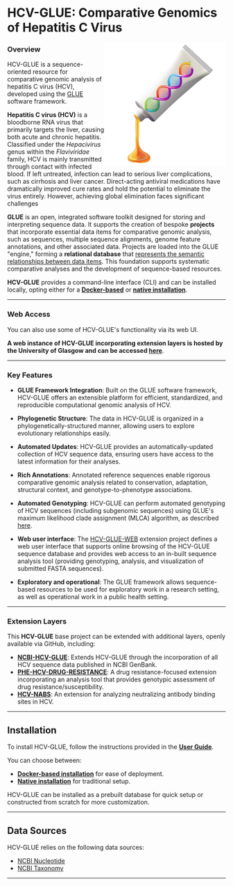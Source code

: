 HCV-GLUE: Comparative Genomics of Hepatitis C Virus
===================================================

<img src="md/glue-logo.png" align="right" alt="" width="280"/>

### Overview

HCV-GLUE is a sequence-oriented resource for comparative genomic analysis of hepatitis C virus (HCV), developed using the [GLUE](https://github.com/giffordlabcvr/gluetools) software framework.


**Hepatitis C virus (HCV)** is a bloodborne RNA virus that primarily targets the liver, causing both acute and chronic hepatitis. Classified under the *Hepacivirus* genus within the *Flaviviridae* family, HCV is mainly transmitted through contact with infected blood. If left untreated, infection can lead to serious liver complications, such as cirrhosis and liver cancer. Direct-acting antiviral medications have dramatically improved cure rates and hold the potential to eliminate the virus entirely. However, achieving global elimination faces significant challenges

**GLUE** is an open, integrated software toolkit designed for storing and interpreting sequence data. It supports the creation of bespoke **projects** that incorporate essential data items for comparative genomic analysis, such as sequences, multiple sequence alignments, genome feature annotations, and other associated data. Projects are loaded into the GLUE "engine," forming a **relational database** that [represents the semantic relationships between data items](https://github.com/giffordlabcvr/HCV-GLUE/wiki/Core-Schema). This foundation supports systematic comparative analyses and the development of sequence-based resources.

**HCV-GLUE** provides a command-line interface (CLI) and can be installed locally, opting either for a **[Docker-based](https://github.com/giffordlabcvr/HCV-GLUE/wiki/Docker-Installation)** or **[native installation](https://github.com/giffordlabcvr/HCV-GLUE/wiki/Native-Installation)**.

* * * * *

### Web Access

You can also use some of HCV-GLUE's functionality via its web UI.

**A web instance of HCV-GLUE incorporating extension layers is hosted by the University of Glasgow and can be accessed [here](http://hcv-glue.cvr.gla.ac.uk)**.

* * * * *

### Key Features

-   **GLUE Framework Integration**: Built on the GLUE software framework, HCV-GLUE offers an extensible platform for efficient, standardized, and reproducible computational genomic analysis of HCV.

-   **Phylogenetic Structure**: The data in HCV-GLUE is organized in a phylogenetically-structured manner, allowing users to explore evolutionary relationships easily.

-   **Automated Updates**: HCV-GLUE provides an automatically-updated collection of HCV sequence data, ensuring users have access to the latest information for their analyses.

-   **Rich Annotations**: Annotated reference sequences enable rigorous comparative genomic analysis related to conservation, adaptation, structural context, and genotype-to-phenotype associations.

-   **Automated Genotyping**: HCV-GLUE can perform automated genotyping of HCV sequences (including subgenomic sequences) using GLUE's maximum likelihood clade assignment (MLCA) algorithm, as described [here](https://doi.org/10.1186/s12859-018-2459-9).

-   **Web user interface**: The [HCV-GLUE-WEB](https://github.com/giffordlabcvr/HCV-GLUE-WEB) extension project defines a web user interface that supports online browsing of the HCV-GLUE sequence database and provides web access to an in-built sequence analysis tool (providing genotyping, analysis, and visualization of submitted FASTA sequences).

-   **Exploratory and operational**: The GLUE framework allows sequence-based resources to be used for exploratory work in a research setting, as well as operational work in a public health setting.

* * * * *

### Extension Layers

This **HCV-GLUE** base project can be extended with additional layers, openly available via GitHub, including:

-   **[NCBI-HCV-GLUE](https://github.com/giffordlabcvr/NCBI-HCV-GLUE)**: Extends HCV-GLUE through the incorporation of all HCV sequence data published in NCBI GenBank.
-   **[PHE-HCV-DRUG-RESISTANCE](https://github.com/giffordlabcvr/PHE-HCV-DRUG-RESISTANCE)**: A drug resistance-focused extension incorporating an analysis tool that provides genotypic assessment of drug resistance/susceptibility.
-   **[HCV-NABS](https://github.com/giffordlabcvr/HCV-NABS)**: An extension for analyzing neutralizing antibody binding sites in HCV.

* * * * *


Installation
------------

To install HCV-GLUE, follow the instructions provided in the **[User Guide](https://github.com/giffordlabcvr/HCV-GLUE/wiki)**.

You can choose between:

-   **[Docker-based installation](https://github.com/giffordlabcvr/HCV-GLUE/wiki/Docker-Installation)** for ease of deployment.
-   **[Native installation](https://github.com/giffordlabcvr/HCV-GLUE/wiki/Native-Installation)** for traditional setup.

HCV-GLUE can be installed as a prebuilt database for quick setup or constructed from scratch for more customization.

* * * * *

Data Sources
------------

HCV-GLUE relies on the following data sources:

-   [NCBI Nucleotide](https://www.ncbi.nlm.nih.gov/nuccore)
-   [NCBI Taxonomy](https://www.ncbi.nlm.nih.gov/taxonomy)

* * * * * 
